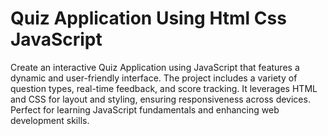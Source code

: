 # Quiz Application Using Html Css JavaScript
 Create an interactive Quiz Application using JavaScript that features a dynamic and user-friendly interface. The project includes a variety of question types, real-time feedback, and score tracking. It leverages HTML and CSS for layout and styling, ensuring responsiveness across devices. Perfect for learning JavaScript fundamentals and enhancing web development skills.
